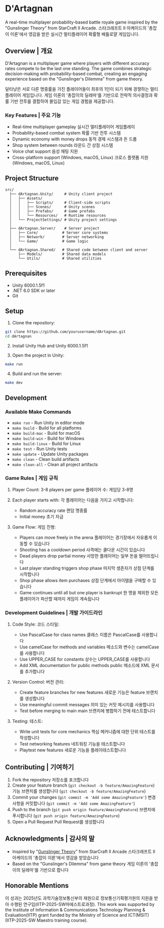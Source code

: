 # D'Artagnan

A real-time multiplayer probability-based battle royale game inspired by the "Gunslinger Theory" from StarCraft II Arcade.
스타크래프트 II 아케이드의 '총잡이 이론'에서 영감을 받은 실시간 멀티플레이어 확률형 배틀로얄 게임입니다.

## Overview | 개요

D'Artagnan is a multiplayer game where players with different accuracy rates compete to be the last one standing. The game combines strategic decision-making with probability-based combat, creating an engaging experience based on the "Gunslinger's Dilemma" from game theory.

달타냥은 서로 다른 명중률을 가진 플레이어들이 최후의 1인이 되기 위해 경쟁하는 멀티플레이어 게임입니다. 게임 이론의 '총잡이의 딜레마'를 기반으로 전략적 의사결정과 확률 기반 전투를 결합하여 몰입감 있는 게임 경험을 제공합니다.

### Key Features | 주요 기능

- Real-time multiplayer gameplay
  실시간 멀티플레이어 게임플레이
- Probability-based combat system
  확률 기반 전투 시스템
- Dynamic economy with money drops
  동적 경제 시스템과 돈 드롭
- Shop system between rounds
  라운드 간 상점 시스템
- Voice chat support
  음성 채팅 지원
- Cross-platform support (Windows, macOS, Linux)
  크로스 플랫폼 지원 (Windows, macOS, Linux)

## Project Structure

```
src/
  ├── dArtagnan.Unity/     # Unity client project
  │   ├── Assets/
  │   │   ├── Scripts/     # Client-side scripts
  │   │   ├── Scenes/      # Unity scenes
  │   │   ├── Prefabs/     # Game prefabs
  │   │   └── Resources/   # Runtime resources
  │   └── ProjectSettings/ # Unity project settings
  │
  ├── dArtagnan.Server/    # Server project
  │   ├── Core/           # Server core systems
  │   ├── Network/        # Server networking
  │   └── Game/           # Game logic
  │
  └── dArtagnan.Shared/   # Shared code between client and server
      ├── Models/         # Shared data models
      └── Utils/          # Shared utilities
```

## Prerequisites

- Unity 6000.1.5f1
- .NET 6.0 SDK or later
- Git

## Setup

1. Clone the repository:
```bash
git clone https://github.com/yourusername/dArtagnan.git
cd dArtagnan
```

2. Install Unity Hub and Unity 6000.1.5f1

3. Open the project in Unity:
```bash
make run
```

4. Build and run the server:
```bash
make dev
```

## Development

### Available Make Commands

- `make run` - Run Unity in editor mode
- `make build` - Build for all platforms
- `make build-mac` - Build for macOS
- `make build-win` - Build for Windows
- `make build-linux` - Build for Linux
- `make test` - Run Unity tests
- `make update` - Update Unity packages
- `make clean` - Clean build artifacts
- `make clean-all` - Clean all project artifacts

### Game Rules | 게임 규칙

1. Player Count: 3-8 players per game
   플레이어 수: 게임당 3-8명

2. Each player starts with:
   각 플레이어는 다음을 가지고 시작합니다:
   - Random accuracy rate
     랜덤 명중률
   - Initial money
     초기 자금

3. Game Flow:
   게임 진행:
   - Players can move freely in the arena
     플레이어는 경기장에서 자유롭게 이동할 수 있습니다
   - Shooting has a cooldown period
     사격에는 쿨다운 시간이 있습니다
   - Dead players drop partial money
     사망한 플레이어는 일부 돈을 떨어뜨립니다
   - Last player standing triggers shop phase
     마지막 생존자가 상점 단계를 시작합니다
   - Shop phase allows item purchases
     상점 단계에서 아이템을 구매할 수 있습니다
   - Game continues until all but one player is bankrupt
     한 명을 제외한 모든 플레이어가 파산할 때까지 게임이 계속됩니다

### Development Guidelines | 개발 가이드라인

1. Code Style:
   코드 스타일:
   - Use PascalCase for class names
     클래스 이름은 PascalCase를 사용합니다
   - Use camelCase for methods and variables
     메소드와 변수는 camelCase를 사용합니다
   - Use UPPER_CASE for constants
     상수는 UPPER_CASE를 사용합니다
   - Add XML documentation for public methods
     public 메소드에 XML 문서를 추가합니다

2. Version Control:
   버전 관리:
   - Create feature branches for new features
     새로운 기능은 feature 브랜치를 생성합니다
   - Use meaningful commit messages
     의미 있는 커밋 메시지를 사용합니다
   - Test before merging to main
     main 브랜치에 병합하기 전에 테스트합니다

3. Testing:
   테스트:
   - Write unit tests for core mechanics
     핵심 메커니즘에 대한 단위 테스트를 작성합니다
   - Test networking features
     네트워킹 기능을 테스트합니다
   - Playtest new features
     새로운 기능을 플레이테스트합니다

## Contributing | 기여하기

1. Fork the repository
   저장소를 포크합니다
2. Create your feature branch (`git checkout -b feature/AmazingFeature`)
   기능 브랜치를 생성합니다 (`git checkout -b feature/AmazingFeature`)
3. Commit your changes (`git commit -m 'Add some AmazingFeature'`)
   변경사항을 커밋합니다 (`git commit -m 'Add some AmazingFeature'`)
4. Push to the branch (`git push origin feature/AmazingFeature`)
   브랜치에 푸시합니다 (`git push origin feature/AmazingFeature`)
5. Open a Pull Request
   Pull Request를 생성합니다

## Acknowledgments | 감사의 말

- Inspired by "[Gunslinger Theory](https://namu.wiki/w/총잡이%20이론)" from StarCraft II Arcade
  스타크래프트 II 아케이드의 '총잡이 이론'에서 영감을 받았습니다
- Based on the "Gunslinger's Dilemma" from game theory
  게임 이론의 '총잡이의 딜레마'를 기반으로 합니다

## Honorable Mentions
이 성과는 2025년도 과학기술정보통신부의 재원으로 정보통신기획평가원의 지원을 받아 수행된 연구임(IITP-2025-SW마에스트로과정). This work was supported by the Institute of Information & Communications Technology Planning & Evaluation(IITP) grant funded by the Ministry of Science and ICT(MSIT) (IITP-2025-SW Maestro training course).

